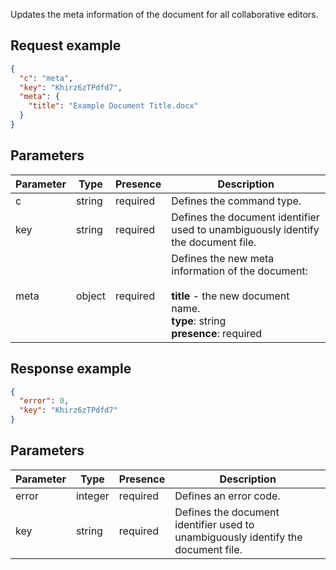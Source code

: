 Updates the meta information of the document for all collaborative editors.

## Request example

``` json
{
  "c": "meta",
  "key": "Khirz6zTPdfd7",
  "meta": {
    "title": "Example Document Title.docx"
  }
}
```

## Parameters

| Parameter | Type   | Presence | Description                                                                                                                                   |
| --------- | ------ | -------- | --------------------------------------------------------------------------------------------------------------------------------------------- |
| c         | string | required | Defines the command type.                                                                                                                     |
| key       | string | required | Defines the document identifier used to unambiguously identify the document file.                                                             |
| meta      | object | required | Defines the new meta information of the document:<br /><br />**title** - the new document name.<br />**type**: string<br />**presence**: required |

## Response example

``` json
{
  "error": 0,
  "key": "Khirz6zTPdfd7"
}
```

## Parameters

| Parameter | Type    | Presence | Description                                                                       |
| --------- | ------- | -------- | --------------------------------------------------------------------------------- |
| error     | integer | required | Defines an error code.                                                            |
| key       | string  | required | Defines the document identifier used to unambiguously identify the document file. |
